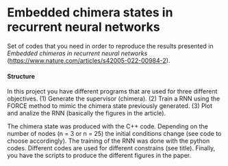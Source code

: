 # Embedded chimera states in recurrent neural networks

Set of codes that you need in order to reproduce the results presented in *Embedded chimeras in recurrent neural networks* (https://www.nature.com/articles/s42005-022-00984-2).

#### Structure
In this project you have different programs that are used for three different objectives. (1) Generate the supervisor (chimera). (2) Train a RNN using the FORCE method to mimic the chimera state previously generated. (3) Plot and analize the RNN (basically the figures in the article). 

The chimera state was produced with the C++ code. Depending on the number of nodes (n = 3 or n = 25) the initial conditions change (see code to choose accordingly).
The training of the RNN was done with the python codes. Different codes are used for different constrains (see title). Finally, you have the scripts to produce the different figures in the paper.
